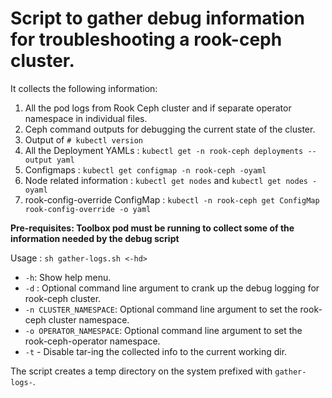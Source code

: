 # Script to gather debug information for troubleshooting a rook-ceph cluster.

It collects the following information:

1. All the pod logs from Rook Ceph cluster and if separate operator namespace in individual files.
2. Ceph command outputs for debugging the current state of the cluster.
3. Output of `# kubectl version`
4. All the Deployment YAMLs : `kubectl get -n rook-ceph deployments --output yaml`
5. Configmaps : `kubectl get configmap -n rook-ceph -oyaml`
6. Node related information : `kubectl get nodes` and `kubectl get nodes -oyaml`
7. rook-config-override ConfigMap : `kubectl -n rook-ceph get ConfigMap rook-config-override -o yaml`

**Pre-requisites: Toolbox pod must be running to collect some of the information needed by the debug script**

Usage : `sh gather-logs.sh <-hd>`
* `-h`: Show help menu.
* `-d` : Optional command line argument to crank up the debug logging for rook-ceph cluster.
* `-n CLUSTER_NAMESPACE`: Optional command line argument to set the rook-ceph cluster namespace.
* `-o OPERATOR_NAMESPACE`: Optional command line argument to set the rook-ceph-operator namespace.
* `-t` - Disable tar-ing the collected info to the current working dir.

The script creates a temp directory on the system prefixed with `gather-logs-`.

